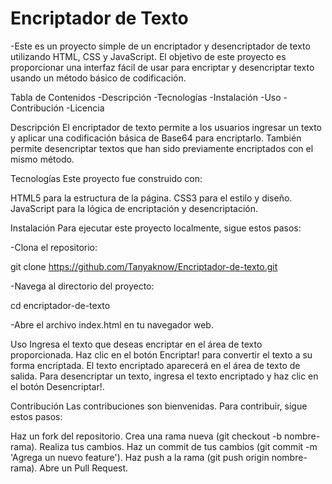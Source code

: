 <h1>Encriptador de Texto</h1>

-Este es un proyecto simple de un encriptador y desencriptador de texto utilizando HTML, CSS y JavaScript. El objetivo de este proyecto es proporcionar una interfaz fácil de usar para encriptar y desencriptar texto usando un método básico de codificación.

Tabla de Contenidos
-Descripción
-Tecnologías
-Instalación
-Uso
-Contribución
-Licencia


Descripción
El encriptador de texto permite a los usuarios ingresar un texto y aplicar una codificación básica de Base64 para encriptarlo. También permite desencriptar textos que han sido previamente encriptados con el mismo método.

Tecnologías
Este proyecto fue construido con:

HTML5 para la estructura de la página.
CSS3 para el estilo y diseño.
JavaScript para la lógica de encriptación y desencriptación.

Instalación
Para ejecutar este proyecto localmente, sigue estos pasos:

-Clona el repositorio:

git clone https://github.com/Tanyaknow/Encriptador-de-texto.git

-Navega al directorio del proyecto:

cd encriptador-de-texto

-Abre el archivo index.html en tu navegador web.

Uso
Ingresa el texto que deseas encriptar en el área de texto proporcionada.
Haz clic en el botón Encriptar! para convertir el texto a su forma encriptada.
El texto encriptado aparecerá en el área de texto de salida.
Para desencriptar un texto, ingresa el texto encriptado y haz clic en el botón Desencriptar!.

Contribución
Las contribuciones son bienvenidas. Para contribuir, sigue estos pasos:

Haz un fork del repositorio.
Crea una rama nueva (git checkout -b nombre-rama).
Realiza tus cambios.
Haz un commit de tus cambios (git commit -m 'Agrega un nuevo feature').
Haz push a la rama (git push origin nombre-rama).
Abre un Pull Request.
